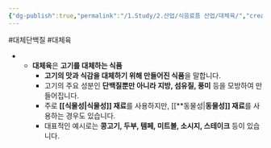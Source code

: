 ```yaml
---
{"dg-publish":true,"permalink":"/1.Study/2.산업/식음료픔 산업/대체육/","created":"2024-11-20T21:02:28.193+09:00","updated":"2025-06-03T20:07:20.316+09:00"}
---
```


#대체단백질 #대체육 

- - **대체육**은 **고기를 대체하는 식품**
	- **고기의 맛과 식감을 대체하기 위해 만들어진 식품**을 말합니다.
	- 고기의 주요 성분인 **단백질뿐만 아니라 지방, 섬유질, 풍미** 등을 모방하여 만들어집니다.
	- 주로 **[[식물성\|식물성]] 재료**를 사용하지만, [[**동물성\|**동물성]] 재료**를 사용하는 경우도 있습니다.
	- 대표적인 예시로는 **콩고기, 두부, 템페, 미트볼, 소시지, 스테이크** 등이 있습니다.